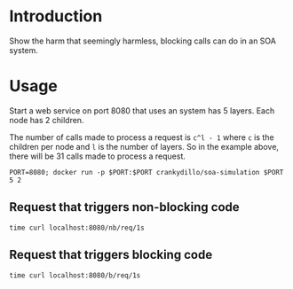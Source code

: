 # Introduction

Show the harm that seemingly harmless, blocking calls can do in an SOA
system.

# Usage

Start a web service on port 8080 that uses an system has 5 layers.  Each node
has 2 children.

The number of calls made to process a request is `c^l - 1` where `c` is the
children per node and `l` is the number of layers.  So in the example above,
there will be 31 calls made to process a request.

```
PORT=8080; docker run -p $PORT:$PORT crankydillo/soa-simulation $PORT 5 2
```

## Request that triggers non-blocking code

```
time curl localhost:8080/nb/req/1s
```

## Request that triggers blocking code

```
time curl localhost:8080/b/req/1s
```
